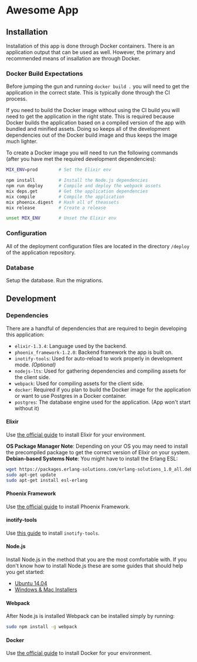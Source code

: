 # Awesome App

## Installation

Installation of this app is done through Docker containers. There is an application output that
can be used as well. However, the primary and recommended means of insallation are through Docker.

### Docker Build Expectations

Before jumping the gun and running `docker build .` you will need to get the application in the correct state. This is typically done through the CI process.

If you need to build the Docker image without using the CI build you will need to get the application in the right state. This is required because Docker builds the application based on a compiled version of the app with bundled and minified assets. Doing so keeps all of the development dependencies out of the Docker build image and thus keeps the image much lighter.

To create a Docker image you will need to run the following commands (after you have met the required development dependencies):

```bash
MIX_ENV=prod        # Set the Elixir env

npm install         # Install the Node.js dependencies
npm run deploy      # Compile and deploy the webpack assets
mix deps.get        # Get the application dependencies
mix compile         # Compile the application
mix phoenix.digest  # Hash all of theassets
mix release         # Create a release

unset MIX_ENV       # Unset the Elixir env
```

### Configuration

All of the deployment configuration files are located in the directory `/deploy` of the application repository.

### Database

Setup the database.
Run the migrations.

## Development

### Dependencies

There are a handful of dependencies that are required to begin developing this application:

- `elixir-1.3.4`: Language used by the backend.
- `phoenix_framework-1.2.0`: Backend framework the app is built on.
- `inotify-tools`: Used for auto-reload to work properly in development mode. *(Optional)*
- `nodejs-lts`: Used for gathering dependencies and compiling assets for the client side.
- `webpack`: Used for compiling assets for the client side.
- `docker`: Required if you plan to build the Docker image for the application or want to use Postgres in a Docker container.
- `postgres`: The database engine used for the application. (App won't start without it)

#### Elixir

Use [the official guide](http://elixir-lang.org/install.html) to install Elixir for your environment.

**OS Package Manager Note**: Depending on your OS you may need to install the precompiled package to get the correct version of Elixir on your system.
**Debian-based Systems Note**: You might have to install the Erlang ESL:

```bash
wget https://packages.erlang-solutions.com/erlang-solutions_1.0_all.deb && sudo dpkg -i erlang-solutions_1.0_all.deb
sudo apt-get update
sudo apt-get install esl-erlang
```

#### Phoenix Framework

Use [the official guide](http://www.phoenixframework.org/docs/installation) to install Phoenix Framework.

#### inotify-tools

Use [this guide](https://github.com/rvoicilas/inotify-tools/wiki) to install `inotify-tools`.

#### Node.js

Install Node.js in the method that you are the most comfortable with. If you don't know how to install Node.js these are some guides that should help you get started:

- [Ubuntu 14.04](https://www.digitalocean.com/community/tutorials/how-to-install-node-js-on-an-ubuntu-14-04-server)
- [Windows & Mac Installers](https://nodejs.org/en/download/)

#### Webpack

After Node.js is installed Webpack can be installed simply by running:

```bash
sudo npm install -g webpack
```

#### Docker

Use [the official guide](https://docs.docker.com/engine/installation/) to install Docker for your environment.

